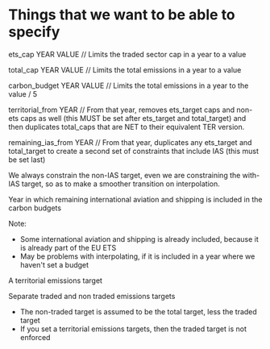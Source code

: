 # Things that we want to be able to specify

ets_cap YEAR VALUE // Limits the traded sector cap in a year to a value

total_cap YEAR VALUE // Limits the total emissions in a year to a value

carbon_budget YEAR VALUE // Limits the total emissions in a year to the value / 5

territorial_from YEAR // From that year, removes ets_target caps and non-ets caps as well (this MUST be set after ets_target and total_target) and then duplicates total_caps that are NET to their equivalent TER version.

remaining_ias_from YEAR // From that year, duplicates any ets_target and total_target to create a second set of constraints that include IAS (this must be set last)



We always constrain the non-IAS target, even we are constraining the with-IAS target, so as to make a smoother transition on interpolation.


Year in which remaining international aviation and shipping is included in the carbon budgets

Note:

* Some international aviation and shipping is already included, because it is already part of the EU ETS
* May be problems with interpolating, if it is included in a year where we haven't set a budget


A territorial emissions target

Separate traded and non traded emissions targets

* The non-traded target is assumed to be the total target, less the traded target
* If you set a territorial emissions targets, then the traded target is not enforced




